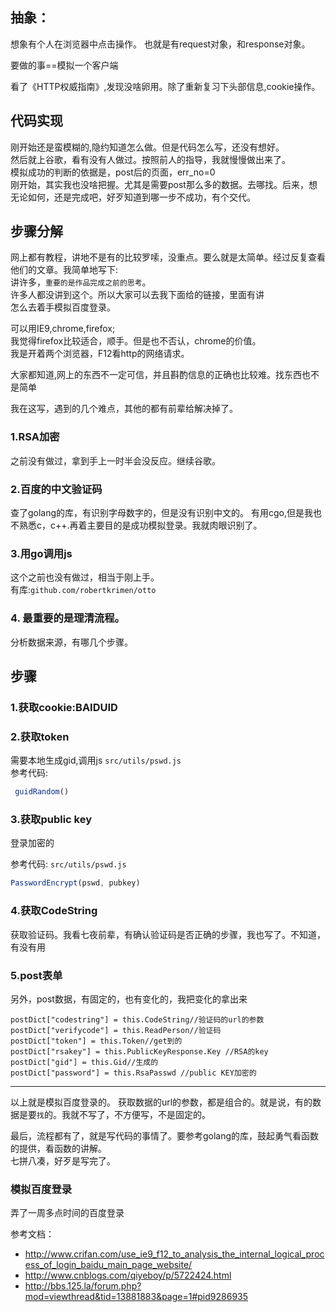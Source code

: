 ## 抽象：
想象有个人在浏览器中点击操作。
也就是有request对象，和response对象。</br>

要做的事==模拟一个客户端

看了《HTTP权威指南》,发现没啥卵用。除了重新复习下头部信息,cookie操作。

## 代码实现
刚开始还是蛮模糊的,隐约知道怎么做。但是代码怎么写，还没有想好。</br>
然后就上谷歌，看有没有人做过。按照前人的指导，我就慢慢做出来了。</br>
模拟成功的判断的依据是，post后的页面，err_no=0</br>
刚开始，其实我也没啥把握。尤其是需要post那么多的数据。去哪找。后来，想无论如何，还是完成吧，好歹知道到哪一步不成功，有个交代。</br>

## 步骤分解
网上都有教程，讲地不是有的比较罗嗦，没重点。要么就是太简单。经过反复查看他们的文章。我简单地写下:</br>
讲许多，`重要的是作品完成之前的思考`。</br>
许多人都没讲到这个。所以大家可以去我下面给的链接，里面有讲</br>
怎么去着手模拟百度登录。</br>

可以用IE9,chrome,firefox;</br>
我觉得firefox比较适合，顺手。但是也不否认，chrome的价值。</br>
我是开着两个浏览器，F12看http的网络请求。</br>

大家都知道,网上的东西不一定可信，并且斟酌信息的正确也比较难。找东西也不是简单

我在这写，遇到的几个难点，其他的都有前辈给解决掉了。

### 1.RSA加密
之前没有做过，拿到手上一时半会没反应。继续谷歌。

### 2.百度的中文验证码
查了golang的库，有识别字母数字的，但是没有识别中文的。 有用cgo,但是我也不熟悉c，c++.再着主要目的是成功模拟登录。我就肉眼识别了。

### 3.用go调用js
这个之前也没有做过，相当于刚上手。</br>
有库:`github.com/robertkrimen/otto`

### 4. 最重要的是理清流程。
分析数据来源，有哪几个步骤。

## 步骤

### 1.获取cookie:BAIDUID

### 2.获取token
需要本地生成gid,调用js `src/utils/pswd.js`</br>
参考代码:

```js
 guidRandom()
 ```
### 3.获取public key
登录加密的

参考代码:
`src/utils/pswd.js`
```js
PasswordEncrypt(pswd, pubkey)
 ```
### 4.获取CodeString
获取验证码。我看七夜前辈，有确认验证码是否正确的步骤，我也写了。不知道，有没有用

### 5.post表单
另外，post数据，有固定的，也有变化的，我把变化的拿出来
```golang
postDict["codestring"] = this.CodeString//验证码的url的参数
postDict["verifycode"] = this.ReadPerson//验证码
postDict["token"] = this.Token//get到的
postDict["rsakey"] = this.PublicKeyResponse.Key //RSA的key
postDict["gid"] = this.Gid//生成的
postDict["password"] = this.RsaPasswd //public KEY加密的
```

-------
以上就是模拟百度登录的。
获取数据的url的参数，都是组合的。就是说，有的数据是要`找`的。我就不写了，不方便写，不是固定的。

最后，流程都有了，就是写代码的事情了。要参考golang的库，鼓起勇气看函数的提供，看函数的讲解。</br>
七拼八凑，好歹是写完了。

### 模拟百度登录
弄了一周多点时间的百度登录

参考文档：
- http://www.crifan.com/use_ie9_f12_to_analysis_the_internal_logical_process_of_login_baidu_main_page_website/
- http://www.cnblogs.com/qiyeboy/p/5722424.html 
- http://bbs.125.la/forum.php?mod=viewthread&tid=13881883&page=1#pid9286935   
